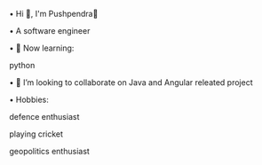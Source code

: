 • Hi 👋, I'm Pushpendra🌸

• A software engineer

• 🌱 Now learning:

   python
 
• 💞️ I’m looking to collaborate on Java and Angular releated project

• Hobbies:

defence enthusiast

playing cricket

geopolitics enthusiast
